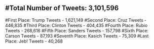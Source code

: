 #Total Number of Tweets: 3,101,596 
---
#First Place: Trump Tweets - 1,621,149
#Second Place: Cruz Tweets - 446,835
#Third Place: Clinton Tweets - 404,435
#Fourth Place: Rubio Tweets - 268,616
#Fifth Place: Sanders Tweets - 157,798
#Sixth Place: Carson Tweets - 87,193
#Seventh Place: Kasich Tweets - 75,309
#Last Place: Jeb! Tweets - 40,268
